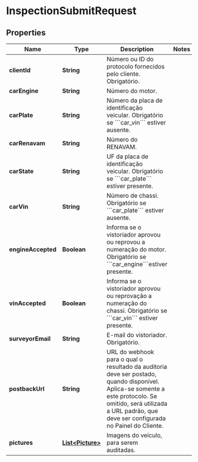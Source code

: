 # InspectionSubmitRequest

## Properties
Name | Type | Description | Notes
------------ | ------------- | ------------- | -------------
**clientId** | **String** | Número ou ID do protocolo fornecidos pelo cliente. Obrigatório. | 
**carEngine** | **String** | Número do motor. | 
**carPlate** | **String** | Número da placa de identificação veicular. Obrigatório se &#x60;&#x60;&#x60;car_vin&#x60;&#x60;&#x60; estiver ausente. | 
**carRenavam** | **String** | Número do RENAVAM. | 
**carState** | **String** | UF da placa de identificação veicular. Obrigatório se &#x60;&#x60;&#x60;car_plate&#x60;&#x60;&#x60; estiver presente. | 
**carVin** | **String** | Número de chassi. Obrigatório se &#x60;&#x60;&#x60;car_plate&#x60;&#x60;&#x60; estiver ausente. | 
**engineAccepted** | **Boolean** | Informa se o vistoriador aprovou ou reprovou a numeração do motor. Obrigatório se &#x60;&#x60;&#x60;car_engine&#x60;&#x60;&#x60;estiver presente. | 
**vinAccepted** | **Boolean** | Informa se o vistoriador aprovou ou reprovação a numeração do chassi. Obrigatório se &#x60;&#x60;&#x60;car_vin&#x60;&#x60;&#x60; estiver presente. | 
**surveyorEmail** | **String** | E-mail do vistoriador. Obrigatório. | 
**postbackUrl** | **String** | URL do webhook para o qual o resultado da auditoria deve ser postado, quando disponível. Aplica-se somente a este protocolo. Se omitido, será utilizada a URL padrão, que deve ser configurada no Painel do Cliente. | 
**pictures** | [**List&lt;Picture&gt;**](Picture.md) | Imagens do veículo, para serem auditadas. | 
